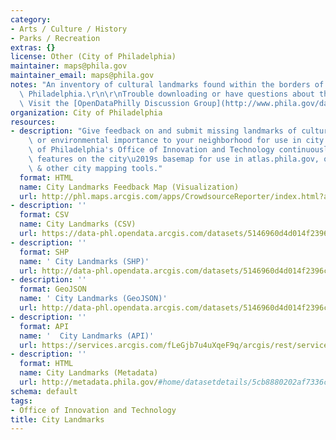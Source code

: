 ```yaml
---
category:
- Arts / Culture / History
- Parks / Recreation
extras: {}
license: Other (City of Philadelphia)
maintainer: maps@phila.gov
maintainer_email: maps@phila.gov
notes: "An inventory of cultural landmarks found within the borders of the City of\
  \ Philadelphia.\r\n\r\nTrouble downloading or have questions about this City dataset?\
  \ Visit the [OpenDataPhilly Discussion Group](http://www.phila.gov/data/discuss/)"
organization: City of Philadelphia
resources:
- description: "Give feedback on and submit missing landmarks of cultural, historical\
    \ or environmental importance to your neighborhood for use in city maps. The City\
    \ of Philadelphia's Office of Innovation and Technology continuously updates landmark\
    \ features on the city\u2019s basemap for use in atlas.phila.gov, openmaps.phila.gov\
    \ & other city mapping tools."
  format: HTML
  name: City Landmarks Feedback Map (Visualization)
  url: http://phl.maps.arcgis.com/apps/CrowdsourceReporter/index.html?appid=7fa0d185a2bd4ada90151b378aea2e1e
- description: ''
  format: CSV
  name: City Landmarks (CSV)
  url: https://data-phl.opendata.arcgis.com/datasets/5146960d4d014f2396cb82f31cd82dfe_0.csv
- description: ''
  format: SHP
  name: ' City Landmarks (SHP)'
  url: http://data-phl.opendata.arcgis.com/datasets/5146960d4d014f2396cb82f31cd82dfe_0.zip
- description: ''
  format: GeoJSON
  name: ' City Landmarks (GeoJSON)'
  url: http://data-phl.opendata.arcgis.com/datasets/5146960d4d014f2396cb82f31cd82dfe_0.geojson
- description: ''
  format: API
  name: '  City Landmarks (API)'
  url: https://services.arcgis.com/fLeGjb7u4uXqeF9q/arcgis/rest/services/CITY_LANDMARKS/FeatureServer/0/query?outFields=*&where=1%3D1
- description: ''
  format: HTML
  name: City Landmarks (Metadata)
  url: http://metadata.phila.gov/#home/datasetdetails/5cb8880202af7336c3f3bf6e/
schema: default
tags:
- Office of Innovation and Technology
title: City Landmarks
---
```

